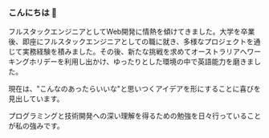 ### こんにちは 👋
フルスタックエンジニアとしてWeb開発に情熱を傾けてきました。大学を卒業後、即座にフルスタックエンジニアとしての職に就き、多様なプロジェクトを通じて実務経験を積みました。その後、新たな挑戦を求めてオーストラリアへワーキングホリデーを利用し出かけ、ゆったりとした環境の中で英語能力を磨きました。

現在は、"こんなのあったらいいな"と思いつくアイデアを形にすることに喜びを見出しています。

プログラミングと技術開発への深い理解を得るための勉強を日々行っていることが私の強みです。

<!--
**hitoshi555/hitoshi555** is a ✨ _special_ ✨ repository because its `README.md` (this file) appears on your GitHub profile.

Here are some ideas to get you started:

- 🔭 I’m currently working on ...
- 🌱 I’m currently learning ...
- 👯 I’m looking to collaborate on ...
- 🤔 I’m looking for help with ...
- 💬 Ask me about ...
- 📫 How to reach me: ...
- 😄 Pronouns: ...
- ⚡ Fun fact: ...
-->
